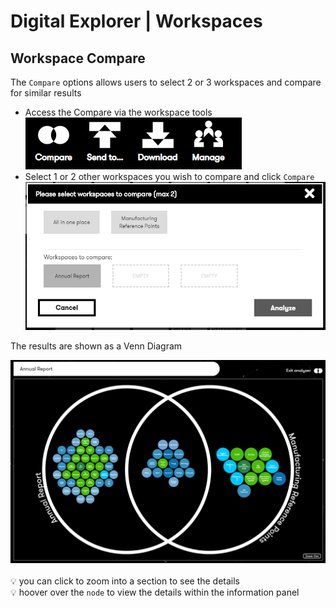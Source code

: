 # Digital Explorer | Workspaces

## Workspace Compare
The `Compare` options allows users to select 2 or 3 workspaces and compare for similar results

- Access the Compare via the workspace tools<br>
  ![image](images/WorkspaceTools.png)<br>
- Select 1 or 2 other workspaces you wish to compare and click `Compare`<br>
  ![image](images/Analyzer1.png)<br>

The results are shown as a Venn Diagram


 ![image](images/Analyzer2.png)<br>
<br>
:bulb: you can click to zoom into a section to see the details<br>
:bulb: hoover over the `node` to view the details within the information panel<br>